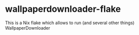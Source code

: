 # wallpaperdownloader-flake
This is a Nix flake which allows to run (and several other things) WallpaperDownloader
